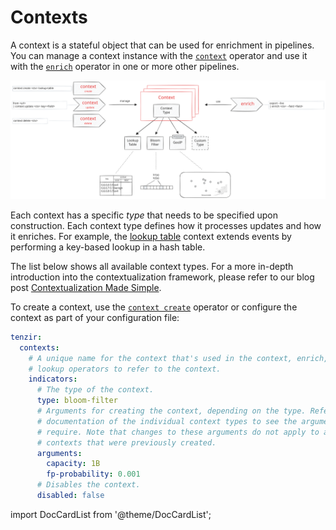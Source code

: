 # Contexts

A context is a stateful object that can be used for enrichment in pipelines. You
can manage a context instance with the [`context`](operators/context.md)
operator and use it with the [`enrich`](operators/enrich.md) operator in one or
more other pipelines.

![Contextualization](contextualization.excalidraw.svg)

Each context has a specific *type* that needs to be specified upon construction.
Each context type defines how it processes updates and how it enriches. For
example, the [lookup table](contexts/lookup-table.md) context extends events
by performing a key-based lookup in a hash table.

The list below shows all available context types. For a more in-depth
introduction into the contextualization framework, please refer to our blog post
[Contextualization Made Simple](/blog/contextualization-made-simple).

To create a context, use the [`context create`](operators/context.md) operator
or configure the context as part of your configuration file:

```yaml {0} title="<prefix>/etc/tenzir/tenzir.yaml"
tenzir:
  contexts:
    # A unique name for the context that's used in the context, enrich, and
    # lookup operators to refer to the context.
    indicators:
      # The type of the context.
      type: bloom-filter
      # Arguments for creating the context, depending on the type. Refer to the
      # documentation of the individual context types to see the arguments they
      # require. Note that changes to these arguments do not apply to any
      # contexts that were previously created.
      arguments:
        capacity: 1B
        fp-probability: 0.001
      # Disables the context.
      disabled: false
```

import DocCardList from '@theme/DocCardList';

<DocCardList />
